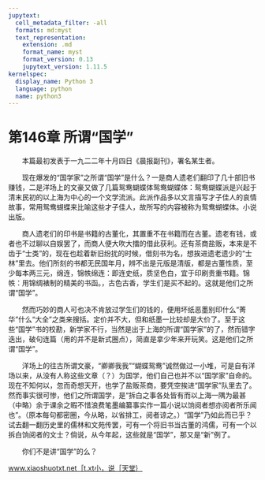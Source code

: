 ```yaml
---
jupytext:
  cell_metadata_filter: -all
  formats: md:myst
  text_representation:
    extension: .md
    format_name: myst
    format_version: 0.13
    jupytext_version: 1.11.5
kernelspec:
  display_name: Python 3
  language: python
  name: python3
---
```

# 第146章  所谓“国学” 

　　本篇最初发表于一九二二年十月四日《晨报副刊》，署名某生者。 

　　现在爆发的“国学家”之所谓“国学”是什么？一是商人遗老们翻印了几十部旧书赚钱，二是洋场上的文豪又做了几篇鸳鸯蝴蝶体鸳鸯蝴蝶体：鸳鸯蝴蝶派是兴起于清末民初的以上海为中心的一个文学流派。此派作品多以文言描写才子佳人的哀情故事，常用鸳鸯蝴蝶来比喻这些才子佳人，故所写的内容被称为鸳鸯蝴蝶体。小说出版。 

　　商人遗老们的印书是书籍的古董化，其置重不在书籍而在古董。遗老有钱，或者也不过聊以自娱罢了，而商人便大吹大擂的借此获利。还有茶商盐贩，本来是不齿于“士类”的，现在也趁着新旧纷扰的时候，借刻书为名，想挨进遗老遗少的“士林”里去。他们所刻的书都无民国年月，辨不出是元版是清版，都是古董性质，至少每本两三元，绵连，锦帙绵连：即连史纸，质坚色白，宜于印刷贵重书籍。锦帙：用锦绸裱制的精美的书函。，古色古香，学生们是买不起的。这就是他们之所谓“国学”。 

　　然而巧妙的商人可也决不肯放过学生们的钱的，便用坏纸恶墨别印什么“菁华”什么“大全”之类来搜括。定价并不大，但和纸墨一比较却是大价了。至于这些“国学”书的校勘，新学家不行，当然是出于上海的所谓“国学家”的了，然而错字迭出，破句连篇（用的并不是新式圈点），简直是拿少年来开玩笑。这是他们之所谓“国学”。 

　　洋场上的往古所谓文豪，“卿卿我我”“蝴蝶鸳鸯”诚然做过一小堆，可是自有洋场以来，从没有人称这些文章（？）为国学，他们自己也并不以“国学家”自命的。现在不知何以，忽而奇想天开，也学了盐贩茶商，要凭空挨进“国学家”队里去了。然而事实很可惨，他们之所谓国学，是“拆白之事各处皆有而以上海一隅为最甚（中略）余于课余之暇不惜浪费笔墨编纂事实作一篇小说以饷阅者想亦阅者所乐闻也”。（原本每句都密圈，今从略，以省排工，阅者谅之。）“国学”乃如此而已乎？试去翻一翻历史里的儒林和文苑传罢，可有一个将旧书当古董的鸿儒，可有一个以拆白饷阅者的文士？倘说，从今年起，这些就是“国学”，那又是“新”例了。 

　　你们不是讲“国学”的么？ 

www.xiaoshuotxt.net［t.xt小，说［天堂｝ 

